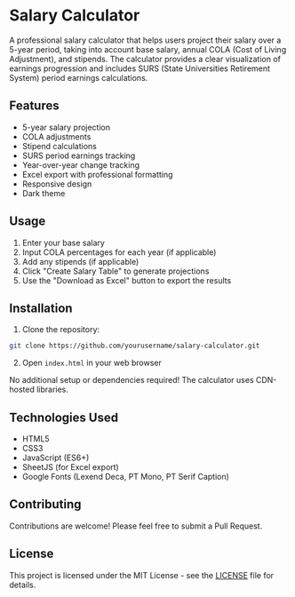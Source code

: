 # Salary Calculator

A professional salary calculator that helps users project their salary over a 5-year period, taking into account base salary, annual COLA (Cost of Living Adjustment), and stipends. The calculator provides a clear visualization of earnings progression and includes SURS (State Universities Retirement System) period earnings calculations.

## Features

- 5-year salary projection
- COLA adjustments
- Stipend calculations
- SURS period earnings tracking
- Year-over-year change tracking
- Excel export with professional formatting
- Responsive design
- Dark theme

## Usage

1. Enter your base salary
2. Input COLA percentages for each year (if applicable)
3. Add any stipends (if applicable)
4. Click "Create Salary Table" to generate projections
5. Use the "Download as Excel" button to export the results

## Installation

1. Clone the repository:
```bash
git clone https://github.com/yourusername/salary-calculator.git
```

2. Open `index.html` in your web browser

No additional setup or dependencies required! The calculator uses CDN-hosted libraries.

## Technologies Used

- HTML5
- CSS3
- JavaScript (ES6+)
- SheetJS (for Excel export)
- Google Fonts (Lexend Deca, PT Mono, PT Serif Caption)

## Contributing

Contributions are welcome! Please feel free to submit a Pull Request.

## License

This project is licensed under the MIT License - see the [LICENSE](LICENSE) file for details.
